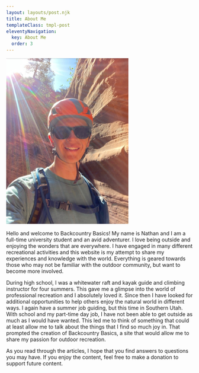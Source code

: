 ```yaml
---
layout: layouts/post.njk
title: About Me
templateClass: tmpl-post
eleventyNavigation:
  key: About Me
  order: 3
---
```


<img src="./../img/aboutme.jpg" alt="Image of the author" class="right" width="330">

Hello and welcome to Backcountry Basics! My name is Nathan and I am a full-time university student and an avid adventurer. I love being outside and enjoying the wonders that are everywhere. I have engaged in many different recreational activities and this website is my attempt to share my experiences and knowledge with the world. Everything is geared towards those who may not be familiar with the outdoor community, but want to become more involved.

During high school, I was a whitewater raft and kayak guide and climbing instructor for four summers. This gave me a glimpse into the world of professional recreation and I absolutely loved it. Since then I have looked for additional opportunities to help others enjoy the natural world in different ways. I again have a summer job guiding, but this time in Southern Utah. With school and my part-time day job, I have not been able to get outside as much as I would have wanted. This led me to think of something that could at least allow me to talk about the things that I find so much joy in. That prompted the creation of Backcountry Basics, a site that would allow me to share my passion for outdoor recreation.

As you read through the articles, I hope that you find answers to questions you may have. If you enjoy the content, feel free to make a donation to support future content.
